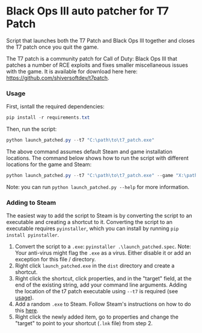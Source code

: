 # Black Ops III auto patcher for T7 Patch
Script that launches both the T7 Patch and Black Ops III together and closes the T7 patch once you quit the game.

The T7 patch is a community patch for Call of Duty: Black Ops III that patches a number of RCE exploits and fixes smaller miscellaneous issues with the game. It is available for download here here: https://github.com/shiversoftdev/t7patch.

### Usage
First, isntall the required dependencies:
```ps1
pip install -r requirements.txt
```

Then, run the script:
```ps1
python launch_patched.py --t7 "C:\path\to\t7_patch.exe"
```

The above command assumes default Steam and game installation locations. The command below shows how to run the script with different locations for the game and Steam:
```ps1
python launch_patched.py --t7 "C:\path\to\t7_patch.exe" --game "X:\path\to\BlackOps3.exe" --steam "Y:\path\to\Steam.exe"
```

Note: you can run `python launch_patched.py --help` for more information.

### Adding to Steam
The easiest way to add the script to Steam is by converting the script to an executable and creating a shortcut to it. Converting the script to an executable requires `pyinstaller`, which you can install by running `pip install pyinstaller`. 

1. Convert the script to a `.exe`: `pyinstaller .\launch_patched.spec`.
   Note: Your anti-virus might flag the `.exe` as a virus. Either disable it or add an exception for this file / directory.
3. Right click `launch_patched.exe` in the `dist` directory and create a shortcut.
4. Right click the shortcut, click properties, and in the "target" field, at the end of the existing string, add your command line arguments.
   Adding the location of the t7 patch executable using `--t7` is required (see [usage](#usage)).
5. Add a random `.exe` to Steam. Follow Steam's instructions on how to do this [here](https://help.steampowered.com/en/faqs/view/4B8B-9697-2338-40EC).
6. Right click the newly added item, go to properties and change the "target" to point to your shortcut (`.lnk` file) from step 2.
